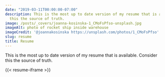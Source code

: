 ```yaml
---
date: "2019-03-11T00:00:00-07:00"
description: This is the most up to date version of my resume that is available. Consider
  this the source of truth.
image: /posts/_covers/joanna-kosinska-1_CMoFsPfso-unsplash.jpg
imageAlt: photo of rocket ship inside warehouse
imageCredit: '@joannakosinska https://unsplash.com/photos/1_CMoFsPfso'
slug: resume
title: Resume
---
```


This is the most up to date version of my resume that is available. Consider this the source of truth.

{{< resume-iframe >}}
